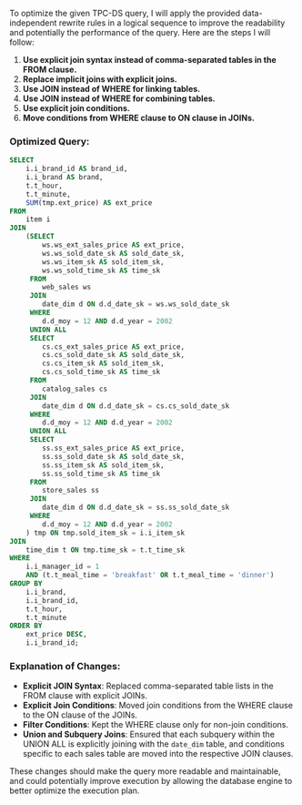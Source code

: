 To optimize the given TPC-DS query, I will apply the provided data-independent rewrite rules in a logical sequence to improve the readability and potentially the performance of the query. Here are the steps I will follow:

1. **Use explicit join syntax instead of comma-separated tables in the FROM clause.**
2. **Replace implicit joins with explicit joins.**
3. **Use JOIN instead of WHERE for linking tables.**
4. **Use JOIN instead of WHERE for combining tables.**
5. **Use explicit join conditions.**
6. **Move conditions from WHERE clause to ON clause in JOINs.**

### Optimized Query:

```sql
SELECT 
    i.i_brand_id AS brand_id, 
    i.i_brand AS brand,
    t.t_hour,
    t.t_minute, 
    SUM(tmp.ext_price) AS ext_price 
FROM 
    item i
JOIN 
    (SELECT 
        ws.ws_ext_sales_price AS ext_price, 
        ws.ws_sold_date_sk AS sold_date_sk, 
        ws.ws_item_sk AS sold_item_sk, 
        ws.ws_sold_time_sk AS time_sk 
     FROM 
        web_sales ws
     JOIN 
        date_dim d ON d.d_date_sk = ws.ws_sold_date_sk
     WHERE 
        d.d_moy = 12 AND d.d_year = 2002
     UNION ALL 
     SELECT 
        cs.cs_ext_sales_price AS ext_price, 
        cs.cs_sold_date_sk AS sold_date_sk, 
        cs.cs_item_sk AS sold_item_sk, 
        cs.cs_sold_time_sk AS time_sk 
     FROM 
        catalog_sales cs
     JOIN 
        date_dim d ON d.d_date_sk = cs.cs_sold_date_sk
     WHERE 
        d.d_moy = 12 AND d.d_year = 2002
     UNION ALL 
     SELECT 
        ss.ss_ext_sales_price AS ext_price, 
        ss.ss_sold_date_sk AS sold_date_sk, 
        ss.ss_item_sk AS sold_item_sk, 
        ss.ss_sold_time_sk AS time_sk 
     FROM 
        store_sales ss
     JOIN 
        date_dim d ON d.d_date_sk = ss.ss_sold_date_sk
     WHERE 
        d.d_moy = 12 AND d.d_year = 2002
    ) tmp ON tmp.sold_item_sk = i.i_item_sk
JOIN 
    time_dim t ON tmp.time_sk = t.t_time_sk
WHERE 
    i.i_manager_id = 1 
    AND (t.t_meal_time = 'breakfast' OR t.t_meal_time = 'dinner')
GROUP BY 
    i.i_brand, 
    i.i_brand_id,
    t.t_hour,
    t.t_minute 
ORDER BY 
    ext_price DESC, 
    i.i_brand_id;
```

### Explanation of Changes:
- **Explicit JOIN Syntax**: Replaced comma-separated table lists in the FROM clause with explicit JOINs.
- **Explicit Join Conditions**: Moved join conditions from the WHERE clause to the ON clause of the JOINs.
- **Filter Conditions**: Kept the WHERE clause only for non-join conditions.
- **Union and Subquery Joins**: Ensured that each subquery within the UNION ALL is explicitly joining with the `date_dim` table, and conditions specific to each sales table are moved into the respective JOIN clauses.

These changes should make the query more readable and maintainable, and could potentially improve execution by allowing the database engine to better optimize the execution plan.
